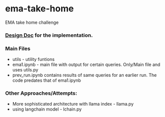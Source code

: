 # ema-take-home
EMA take home challenge

### [Design Doc](https://docs.google.com/document/d/1vRxxKQiYI0jttjN885Ij-J0IYJQMZkg46loVui3a9A4/edit?usp=sharing) for the implementation.

### Main Files
- utils - utility funtions
- ema1.ipynb - main file with output for certain queries. Only/Main file and uses utils.py
- prev_run.ipynb contains results of same queries for an earlier run. The code predates that of ema1.ipynb

### Other Approaches/Attempts:
- More sophisticated architecture with llama index - llama.py
- using langchain model - lchain.py
